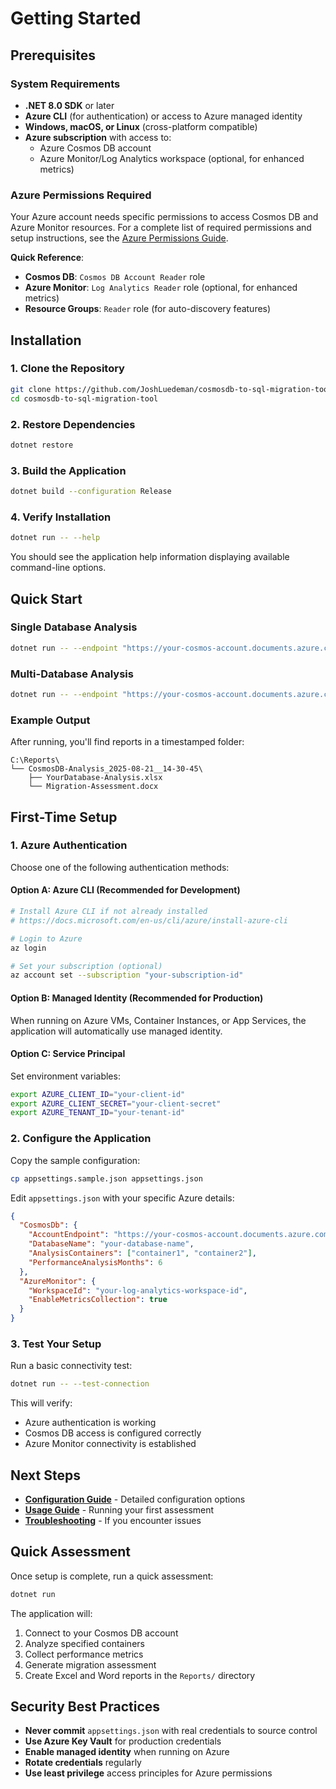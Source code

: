 # Getting Started

## Prerequisites

### System Requirements

- **.NET 8.0 SDK** or later
- **Azure CLI** (for authentication) or access to Azure managed identity
- **Windows, macOS, or Linux** (cross-platform compatible)
- **Azure subscription** with access to:
  - Azure Cosmos DB account
  - Azure Monitor/Log Analytics workspace (optional, for enhanced metrics)

### Azure Permissions Required

Your Azure account needs specific permissions to access Cosmos DB and Azure Monitor resources. For a complete list of required permissions and setup instructions, see the [Azure Permissions Guide](azure-permissions.md).

**Quick Reference**:
- **Cosmos DB**: `Cosmos DB Account Reader` role
- **Azure Monitor**: `Log Analytics Reader` role (optional, for enhanced metrics)
- **Resource Groups**: `Reader` role (for auto-discovery features)

## Installation

### 1. Clone the Repository

```bash
git clone https://github.com/JoshLuedeman/cosmosdb-to-sql-migration-tool.git
cd cosmosdb-to-sql-migration-tool
```

### 2. Restore Dependencies

```bash
dotnet restore
```

### 3. Build the Application

```bash
dotnet build --configuration Release
```

### 4. Verify Installation

```bash
dotnet run -- --help
```

You should see the application help information displaying available command-line options.

## Quick Start

### Single Database Analysis

```bash
dotnet run -- --endpoint "https://your-cosmos-account.documents.azure.com:443/" --database "YourDatabase" --output "C:\Reports"
```

### Multi-Database Analysis

```bash
dotnet run -- --endpoint "https://your-cosmos-account.documents.azure.com:443/" --all-databases --output "C:\Reports"
```

### Example Output

After running, you'll find reports in a timestamped folder:
```
C:\Reports\
└── CosmosDB-Analysis_2025-08-21__14-30-45\
    ├── YourDatabase-Analysis.xlsx
    └── Migration-Assessment.docx
```

## First-Time Setup

### 1. Azure Authentication

Choose one of the following authentication methods:

#### Option A: Azure CLI (Recommended for Development)

```bash
# Install Azure CLI if not already installed
# https://docs.microsoft.com/en-us/cli/azure/install-azure-cli

# Login to Azure
az login

# Set your subscription (optional)
az account set --subscription "your-subscription-id"
```

#### Option B: Managed Identity (Recommended for Production)

When running on Azure VMs, Container Instances, or App Services, the application will automatically use managed identity.

#### Option C: Service Principal

Set environment variables:

```bash
export AZURE_CLIENT_ID="your-client-id"
export AZURE_CLIENT_SECRET="your-client-secret"
export AZURE_TENANT_ID="your-tenant-id"
```

### 2. Configure the Application

Copy the sample configuration:

```bash
cp appsettings.sample.json appsettings.json
```

Edit `appsettings.json` with your specific Azure details:

```json
{
  "CosmosDb": {
    "AccountEndpoint": "https://your-cosmos-account.documents.azure.com:443/",
    "DatabaseName": "your-database-name",
    "AnalysisContainers": ["container1", "container2"],
    "PerformanceAnalysisMonths": 6
  },
  "AzureMonitor": {
    "WorkspaceId": "your-log-analytics-workspace-id",
    "EnableMetricsCollection": true
  }
}
```

### 3. Test Your Setup

Run a basic connectivity test:

```bash
dotnet run -- --test-connection
```

This will verify:
- Azure authentication is working
- Cosmos DB access is configured correctly
- Azure Monitor connectivity is established

## Next Steps

- **[Configuration Guide](configuration.md)** - Detailed configuration options
- **[Usage Guide](usage.md)** - Running your first assessment
- **[Troubleshooting](troubleshooting.md)** - If you encounter issues

## Quick Assessment

Once setup is complete, run a quick assessment:

```bash
dotnet run
```

The application will:
1. Connect to your Cosmos DB account
2. Analyze specified containers
3. Collect performance metrics
4. Generate migration assessment
5. Create Excel and Word reports in the `Reports/` directory

## Security Best Practices

- **Never commit** `appsettings.json` with real credentials to source control
- **Use Azure Key Vault** for production credentials
- **Enable managed identity** when running on Azure
- **Rotate credentials** regularly
- **Use least privilege** access principles for Azure permissions
